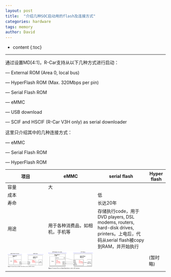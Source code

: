```yaml
---
layout: post
title:  "介绍几种SOC启动用的flash及连接方式"
categories: hardware
tags: memory
author: David
---
```


* content
{:toc}

---

通过设置MD[4:1]，R-Car支持从以下几种方式进行启动：

— External ROM (Area 0, local bus)

— HyperFlash ROM (Max. 320Mbps per pin)

— Serial Flash ROM

— eMMC

— USB download

— SCIF and HSCIF (R-Car V3H only) as serial downloader

这里只介绍其中的几种连接方式：

— eMMC

— Serial Flash ROM

— HyperFlash ROM

| 项目 | eMMC | serial flash | Hyper flash |
|---|---|---|---|
| 容量 | 大 |||
| 成本 |  | 低 ||
| 寿命 |  | 长达20年 ||
| 用途 | 用于各种消费品，如相机，手机等 | 存储执行code，用于DVD players, DSL modems, routers, hard-disk drives, printers。上电后，代码从serial flash被copy到RAM，并开始执行 ||
| ![eMMC与soc的连接](https://github.com/titron/titron.github.io/raw/master/img/2021-04-19-flash_connect_emmc.png) | ![serial flash与soc的连接](https://github.com/titron/titron.github.io/raw/master/img/2021-04-19-flash_connect_serial_flash.png) || (暂时略) |


